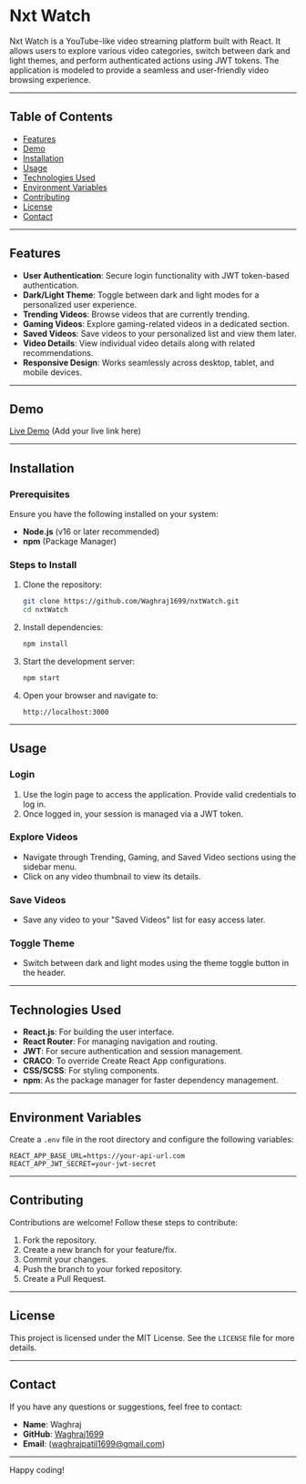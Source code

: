 
# Nxt Watch

Nxt Watch is a YouTube-like video streaming platform built with React. It allows users to explore various video categories, switch between dark and light themes, and perform authenticated actions using JWT tokens. The application is modeled to provide a seamless and user-friendly video browsing experience.

---

## Table of Contents

- [Features](#features)
- [Demo](#demo)
- [Installation](#installation)
- [Usage](#usage)
- [Technologies Used](#technologies-used)
- [Environment Variables](#environment-variables)
- [Contributing](#contributing)
- [License](#license)
- [Contact](#contact)

---

## Features

- **User Authentication**: Secure login functionality with JWT token-based authentication.
- **Dark/Light Theme**: Toggle between dark and light modes for a personalized user experience.
- **Trending Videos**: Browse videos that are currently trending.
- **Gaming Videos**: Explore gaming-related videos in a dedicated section.
- **Saved Videos**: Save videos to your personalized list and view them later.
- **Video Details**: View individual video details along with related recommendations.
- **Responsive Design**: Works seamlessly across desktop, tablet, and mobile devices.

---

## Demo

[Live Demo](#) (Add your live link here)

---

## Installation

### Prerequisites

Ensure you have the following installed on your system:
- **Node.js** (v16 or later recommended)
- **npm** (Package Manager)

### Steps to Install

1. Clone the repository:

   ```bash
   git clone https://github.com/Waghraj1699/nxtWatch.git
   cd nxtWatch
   ```

2. Install dependencies:

   ```bash
   npm install
   ```

3. Start the development server:

   ```bash
   npm start
   ```

4. Open your browser and navigate to:

   ```
   http://localhost:3000
   ```

---

## Usage

### Login
1. Use the login page to access the application. Provide valid credentials to log in.
2. Once logged in, your session is managed via a JWT token.

### Explore Videos
- Navigate through Trending, Gaming, and Saved Video sections using the sidebar menu.
- Click on any video thumbnail to view its details.

### Save Videos
- Save any video to your "Saved Videos" list for easy access later.

### Toggle Theme
- Switch between dark and light modes using the theme toggle button in the header.

---

## Technologies Used

- **React.js**: For building the user interface.
- **React Router**: For managing navigation and routing.
- **JWT**: For secure authentication and session management.
- **CRACO**: To override Create React App configurations.
- **CSS/SCSS**: For styling components.
- **npm**: As the package manager for faster dependency management.

---

## Environment Variables

Create a `.env` file in the root directory and configure the following variables:

```plaintext
REACT_APP_BASE_URL=https://your-api-url.com
REACT_APP_JWT_SECRET=your-jwt-secret
```

---

## Contributing

Contributions are welcome! Follow these steps to contribute:

1. Fork the repository.
2. Create a new branch for your feature/fix.
3. Commit your changes.
4. Push the branch to your forked repository.
5. Create a Pull Request.

---

## License

This project is licensed under the MIT License. See the `LICENSE` file for more details.

---

## Contact

If you have any questions or suggestions, feel free to contact:

- **Name**: Waghraj
- **GitHub**: [Waghraj1699](https://github.com/Waghraj1699)
- **Email**: (waghrajpatil1699@gmail.com)

---

Happy coding!
